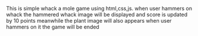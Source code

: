 This is simple whack a mole game using html,css,js.
when user hammers on whack the hammered whack image will be displayed and score is updated by 10 points
meanwhile the plant image will also appears when user hammers on it the game will be ended
